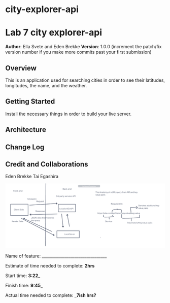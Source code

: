 # city-explorer-api

# Lab 7 city explorer-api

**Author**: Ella Svete and Eden Brekke
**Version**: 1.0.0 (increment the patch/fix version number if you make more commits past your first submission)

## Overview

This is an application used for searching cities in order to see their latitudes, longitudes, the name, and the weather.

## Getting Started

Install the necessary things in order to build your live server. 

## Architecture
<!-- Provide a detailed description of the application design. What technologies (languages, libraries, etc) you're using, and any other relevant design information. -->

## Change Log
<!-- Use this area to document the iterative changes made to your application as each feature is successfully implemented. Use time stamps. Here's an example:

01-01-2001 4:59pm - Application now has a fully-functional express server, with a GET route for the location resource. -->

## Credit and Collaborations

Eden Brekke Tai Egashira

![Ella and Eden WRRC](/22March2022_WRRC_withElla.png)

Name of feature: ________________________________

Estimate of time needed to complete: __2hrs__

Start time: __3:22___

Finish time: __9:45___

Actual time needed to complete: ___7ish hrs?__